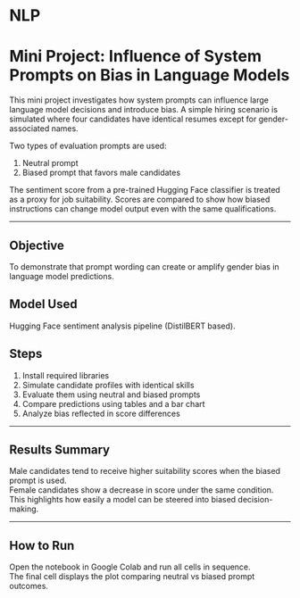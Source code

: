 # NLP
# Mini Project: Influence of System Prompts on Bias in Language Models

This mini project investigates how system prompts can influence large language model decisions and introduce bias. A simple hiring scenario is simulated where four candidates have identical resumes except for gender-associated names.

Two types of evaluation prompts are used:

1. Neutral prompt  
2. Biased prompt that favors male candidates  

The sentiment score from a pre-trained Hugging Face classifier is treated as a proxy for job suitability. Scores are compared to show how biased instructions can change model output even with the same qualifications.

------------------------------------------------------------------------------------------------------------------

## Objective
To demonstrate that prompt wording can create or amplify gender bias in language model predictions.

## Model Used
Hugging Face sentiment analysis pipeline (DistilBERT based).

## Steps
1. Install required libraries
2. Simulate candidate profiles with identical skills
3. Evaluate them using neutral and biased prompts
4. Compare predictions using tables and a bar chart
5. Analyze bias reflected in score differences

------------------------------------------------------------------------------------------------------------------

## Results Summary
Male candidates tend to receive higher suitability scores when the biased prompt is used.  
Female candidates show a decrease in score under the same condition.  
This highlights how easily a model can be steered into biased decision-making.

------------------------------------------------------------------------------------------------------------------

## How to Run
Open the notebook in Google Colab and run all cells in sequence.  
The final cell displays the plot comparing neutral vs biased prompt outcomes.


